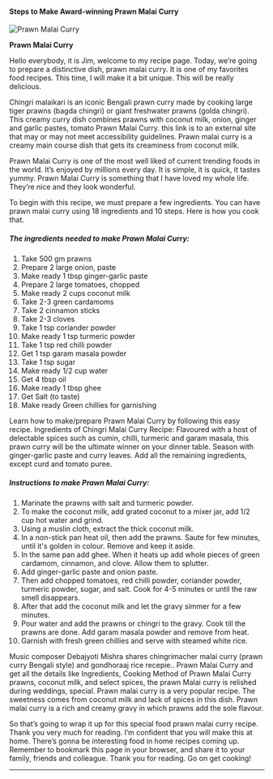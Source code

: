             

#### Steps to Make Award-winning Prawn Malai Curry

![Prawn Malai Curry](https://img-global.cpcdn.com/recipes/6c348ee3f37a675a/751x532cq70/prawn-malai-curry-recipe-main-photo.jpg)

**Prawn Malai Curry**

Hello everybody, it is Jim, welcome to my recipe page. Today, we’re going to prepare a distinctive dish, prawn malai curry. It is one of my favorites food recipes. This time, I will make it a bit unique. This will be really delicious.

Chingri malaikari is an iconic Bengali prawn curry made by cooking large tiger prawns (bagda chingri) or giant freshwater prawns (golda chingri). This creamy curry dish combines prawns with coconut milk, onion, ginger and garlic pastes, tomato Prawn Malai Curry. this link is to an external site that may or may not meet accessibility guidelines. Prawn malai curry is a creamy main course dish that gets its creaminess from coconut milk.

Prawn Malai Curry is one of the most well liked of current trending foods in the world. It’s enjoyed by millions every day. It is simple, it is quick, it tastes yummy. Prawn Malai Curry is something that I have loved my whole life. They’re nice and they look wonderful.

To begin with this recipe, we must prepare a few ingredients. You can have prawn malai curry using 18 ingredients and 10 steps. Here is how you cook that.

##### The ingredients needed to make Prawn Malai Curry:

1.  Take 500 gm prawns
2.  Prepare 2 large onion, paste
3.  Make ready 1 tbsp ginger-garlic paste
4.  Prepare 2 large tomatoes, chopped
5.  Make ready 2 cups coconut milk
6.  Take 2-3 green cardamoms
7.  Take 2 cinnamon sticks
8.  Take 2-3 cloves
9.  Take 1 tsp coriander powder
10.  Make ready 1 tsp turmeric powder
11.  Take 1 tsp red chilli powder
12.  Get 1 tsp garam masala powder
13.  Take 1 tsp sugar
14.  Make ready 1/2 cup water
15.  Get 4 tbsp oil
16.  Make ready 1 tbsp ghee
17.  Get Salt (to taste)
18.  Make ready Green chillies for garnishing

Learn how to make/prepare Prawn Malai Curry by following this easy recipe. Ingredients of Chingri Malai Curry Recipe: Flavoured with a host of delectable spices such as cumin, chilli, turmeric and garam masala, this prawn curry will be the ultimate winner on your dinner table. Season with ginger-garlic paste and curry leaves. Add all the remaining ingredients, except curd and tomato puree.

##### Instructions to make Prawn Malai Curry:

1.  Marinate the prawns with salt and turmeric powder.
2.  To make the coconut milk, add grated coconut to a mixer jar, add 1/2 cup hot water and grind.
3.  Using a muslin cloth, extract the thick coconut milk.
4.  In a non-stick pan heat oil, then add the prawns. Saute for few minutes, until it's golden in colour. Remove and keep it aside.
5.  In the same pan add ghee. When it heats up add whole pieces of green cardamom, cinnamon, and clove. Allow them to splutter.
6.  Add ginger-garlic paste and onion paste.
7.  Then add chopped tomatoes, red chilli powder, coriander powder, turmeric powder, sugar, and salt. Cook for 4-5 minutes or until the raw smell disappears.
8.  After that add the coconut milk and let the gravy simmer for a few minutes.
9.  Pour water and add the prawns or chingri to the gravy. Cook till the prawns are done. Add garam masala powder and remove from heat.
10.  Garnish with fresh green chillies and serve with steamed white rice.

Music composer Debajyoti Mishra shares chingrimacher malai curry (prawn curry Bengali style) and gondhoraaj rice recepie.. Prawn Malai Curry and get all the details like Ingredients, Cooking Method of Prawn Malai Curry prawns, coconut milk, and select spices, the prawn Malai curry is relished during weddings, special. Prawn malai curry is a very popular recipe. The sweetness comes from coconut milk and lack of spices in this dish. Prawn malai curry is a rich and creamy gravy in which prawns add the sole flavour.

So that’s going to wrap it up for this special food prawn malai curry recipe. Thank you very much for reading. I’m confident that you will make this at home. There’s gonna be interesting food in home recipes coming up. Remember to bookmark this page in your browser, and share it to your family, friends and colleague. Thank you for reading. Go on get cooking!

* * *